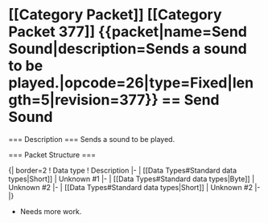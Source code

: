 \[\[Category Packet\]\] \[\[Category Packet 377\]\] {{packet\|name=Send
Sound\|description=Sends a sound to be
played.\|opcode=26\|type=Fixed\|length=5\|revision=377}} == Send Sound
==

=== Description === Sends a sound to be played.

=== Packet Structure ===

{\| border=2 ! Data type ! Description \|- \| \[\[Data Types\#Standard
data types\|Short\]\] \| Unknown \#1 \|- \| \[\[Data Types\#Standard
data types\|Byte\]\] \| Unknown \#2 \|- \| \[\[Data Types\#Standard data
types\|Short\]\] \| Unknown \#2 \|- \|}

-   Needs more work.
